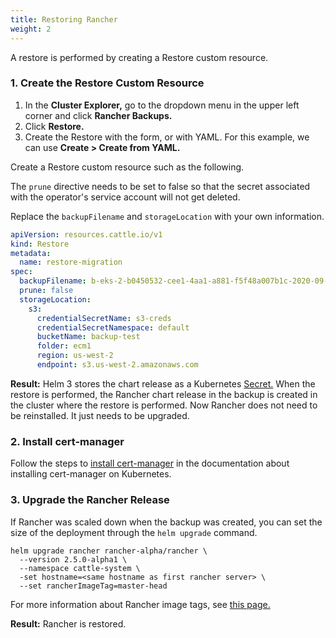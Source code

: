 ```yaml
---
title: Restoring Rancher
weight: 2
---
```


A restore is performed by creating a Restore custom resource.

### 1. Create the Restore Custom Resource

1. In the **Cluster Explorer,** go to the dropdown menu in the upper left corner and click **Rancher Backups.**
1. Click **Restore.**
1. Create the Restore with the form, or with YAML. For this example, we can use **Create > Create from YAML.**

Create a Restore custom resource such as the following. 

The `prune` directive needs to be set to false so that the secret associated with the operator's service account will not get deleted.

Replace the `backupFilename` and `storageLocation` with your own information.

```yaml
apiVersion: resources.cattle.io/v1
kind: Restore
metadata:
  name: restore-migration
spec:
  backupFilename: b-eks-2-b0450532-cee1-4aa1-a881-f5f48a007b1c-2020-09-15T07#27#09Z.tar.gz
  prune: false
  storageLocation:
    s3:
      credentialSecretName: s3-creds
      credentialSecretNamespace: default
      bucketName: backup-test
      folder: ecm1
      region: us-west-2
      endpoint: s3.us-west-2.amazonaws.com
```

**Result:** Helm 3 stores the chart release as a Kubernetes [Secret.](https://kubernetes.io/docs/concepts/configuration/secret/) When the restore is performed, the Rancher chart release in the backup is created in the cluster where the restore is performed. Now Rancher does not need to be reinstalled. It just needs to be upgraded.

### 2. Install cert-manager

Follow the steps to [install cert-manager]({{<baseurl>}}/rancher/v2.x/en/installation/install-rancher-on-k8s/install/#5-install-cert-manager) in the documentation about installing cert-manager on Kubernetes.

### 3. Upgrade the Rancher Release

If Rancher was scaled down when the backup was created, you can set the size of the deployment through the `helm upgrade` command.

```
helm upgrade rancher rancher-alpha/rancher \
  --version 2.5.0-alpha1 \
  --namespace cattle-system \
  -set hostname=<same hostname as first rancher server> \
  --set rancherImageTag=master-head
```

For more information about Rancher image tags, see [this page.]({{<baseurl>}}/rancher/v2.x/en/installation/resources/choosing-version/)

**Result:** Rancher is restored.